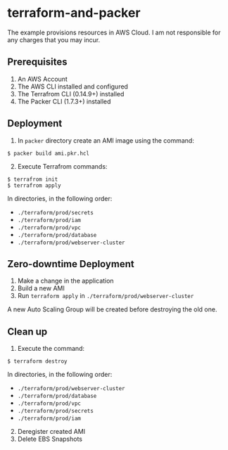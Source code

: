# terraform-and-packer

The example provisions resources in AWS Cloud. I am not responsible for any charges that you may incur.

## Prerequisites

1. An AWS Account
2. The AWS CLI installed and configured
3. The Terrafrom CLI (0.14.9+) installed
4. The Packer CLI (1.7.3+) installed

## Deployment

1. In `packer` directory create an AMI image using the command:

```
$ packer build ami.pkr.hcl
```

2. Execute Terrafrom commands:

```
$ terrafrom init
$ terrafrom apply
```

In directories, in the following order:

- `./terraform/prod/secrets`
- `./terraform/prod/iam`
- `./terraform/prod/vpc`
- `./terraform/prod/database`
- `./terraform/prod/webserver-cluster`

## Zero-downtime Deployment

1. Make a change in the application
2. Build a new AMI
3. Run `terraform apply` in `./terraform/prod/webserver-cluster`

A new Auto Scaling Group will be created before destroying the old one.

## Clean up

1. Execute the command:

```
$ terraform destroy
```

In directories, in the following order:

- `./terraform/prod/webserver-cluster`
- `./terraform/prod/database`
- `./terraform/prod/vpc`
- `./terraform/prod/secrets`
- `./terraform/prod/iam`

2. Deregister created AMI
3. Delete EBS Snapshots
